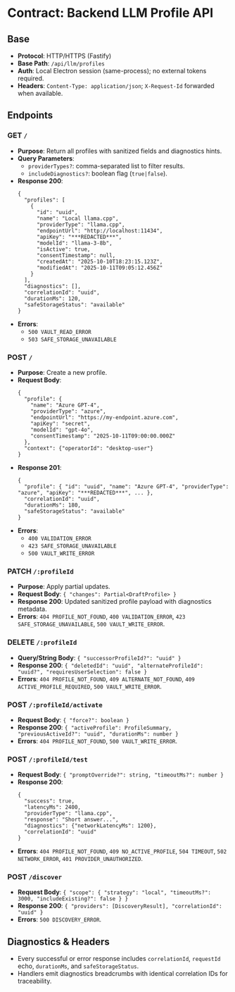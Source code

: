 # Contract: Backend LLM Profile API

## Base
- **Protocol**: HTTP/HTTPS (Fastify)
- **Base Path**: `/api/llm/profiles`
- **Auth**: Local Electron session (same-process); no external tokens required.
- **Headers**: `Content-Type: application/json`; `X-Request-Id` forwarded when available.

## Endpoints

### GET `/`
- **Purpose**: Return all profiles with sanitized fields and diagnostics hints.
- **Query Parameters**:
  - `providerTypes?`: comma-separated list to filter results.
  - `includeDiagnostics?`: boolean flag (`true|false`).
- **Response 200**:
  ```jsonc
  {
    "profiles": [
      {
        "id": "uuid",
        "name": "Local llama.cpp",
        "providerType": "llama.cpp",
        "endpointUrl": "http://localhost:11434",
        "apiKey": "***REDACTED***",
        "modelId": "llama-3-8b",
        "isActive": true,
        "consentTimestamp": null,
        "createdAt": "2025-10-10T18:23:15.123Z",
        "modifiedAt": "2025-10-11T09:05:12.456Z"
      }
    ],
    "diagnostics": [],
    "correlationId": "uuid",
    "durationMs": 120,
    "safeStorageStatus": "available"
  }
  ```
- **Errors**:
  - `500 VAULT_READ_ERROR`
  - `503 SAFE_STORAGE_UNAVAILABLE`

### POST `/`
- **Purpose**: Create a new profile.
- **Request Body**:
  ```jsonc
  {
    "profile": {
      "name": "Azure GPT-4",
      "providerType": "azure",
      "endpointUrl": "https://my-endpoint.azure.com",
      "apiKey": "secret",
      "modelId": "gpt-4o",
      "consentTimestamp": "2025-10-11T09:00:00.000Z"
    },
    "context": {"operatorId": "desktop-user"}
  }
  ```
- **Response 201**:
  ```jsonc
  {
    "profile": { "id": "uuid", "name": "Azure GPT-4", "providerType": "azure", "apiKey": "***REDACTED***", ... },
    "correlationId": "uuid",
    "durationMs": 180,
    "safeStorageStatus": "available"
  }
  ```
- **Errors**:
  - `400 VALIDATION_ERROR`
  - `423 SAFE_STORAGE_UNAVAILABLE`
  - `500 VAULT_WRITE_ERROR`

### PATCH `/:profileId`
- **Purpose**: Apply partial updates.
- **Request Body**: `{ "changes": Partial<DraftProfile> }`
- **Response 200**: Updated sanitized profile payload with diagnostics metadata.
- **Errors**: `404 PROFILE_NOT_FOUND`, `400 VALIDATION_ERROR`, `423 SAFE_STORAGE_UNAVAILABLE`, `500 VAULT_WRITE_ERROR`.

### DELETE `/:profileId`
- **Query/String Body**: `{ "successorProfileId?": "uuid" }`
- **Response 200**: `{ "deletedId": "uuid", "alternateProfileId": "uuid?", "requiresUserSelection": false }`
- **Errors**: `404 PROFILE_NOT_FOUND`, `409 ALTERNATE_NOT_FOUND`, `409 ACTIVE_PROFILE_REQUIRED`, `500 VAULT_WRITE_ERROR`.

### POST `/:profileId/activate`
- **Request Body**: `{ "force?": boolean }`
- **Response 200**: `{ "activeProfile": ProfileSummary, "previousActiveId?": "uuid", "durationMs": number }`
- **Errors**: `404 PROFILE_NOT_FOUND`, `500 VAULT_WRITE_ERROR`.

### POST `/:profileId/test`
- **Request Body**: `{ "promptOverride?": string, "timeoutMs?": number }`
- **Response 200**:
  ```jsonc
  {
    "success": true,
    "latencyMs": 2400,
    "providerType": "llama.cpp",
    "response": "Short answer...",
    "diagnostics": {"networkLatencyMs": 1200},
    "correlationId": "uuid"
  }
  ```
- **Errors**: `404 PROFILE_NOT_FOUND`, `409 NO_ACTIVE_PROFILE`, `504 TIMEOUT`, `502 NETWORK_ERROR`, `401 PROVIDER_UNAUTHORIZED`.

### POST `/discover`
- **Request Body**: `{ "scope": { "strategy": "local", "timeoutMs?": 3000, "includeExisting?": false } }`
- **Response 200**: `{ "providers": [DiscoveryResult], "correlationId": "uuid" }`
- **Errors**: `500 DISCOVERY_ERROR`.

## Diagnostics & Headers
- Every successful or error response includes `correlationId`, `requestId` echo, `durationMs`, and `safeStorageStatus`.
- Handlers emit diagnostics breadcrumbs with identical correlation IDs for traceability.
